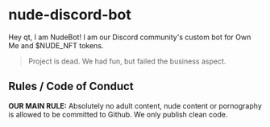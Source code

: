 # nude-discord-bot
Hey qt, I am NudeBot! I am our Discord community's custom bot for Own Me and $NUDE_NFT tokens.

> Project is dead. We had fun, but failed the business aspect.

## Rules / Code of Conduct

**OUR MAIN RULE:** Absolutely no adult content, nude content or pornography is allowed to be committed to Github. We only publish clean code.
